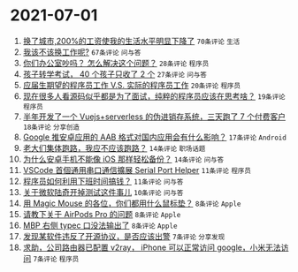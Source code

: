 # 2021-07-01

1. [换了城市,200%的工资使我的生活水平明显下降了](https://www.v2ex.com/t/786814) `70条评论` `生活`
1. [我该不该换工作呢?](https://www.v2ex.com/t/786826) `67条评论` `问与答`
1. [你们办公室吵吗？ 怎么解决这个问题？](https://www.v2ex.com/t/786833) `28条评论` `程序员`
1. [孩子转学考试， 40 个孩子只收了 2 个](https://www.v2ex.com/t/786845) `27条评论` `问与答`
1. [应届生期望的程序员工作 V.S. 实际的程序员工作](https://www.v2ex.com/t/786821) `20条评论` `程序员`
1. [现在很多人看源码似乎都是为了面试，纯粹的程序员应该在思考啥？](https://www.v2ex.com/t/786840) `19条评论` `程序员`
1. [半年开发了一个 Vuejs+serverless 的伪进销存系统，三天跑了 7 个付费客户](https://www.v2ex.com/t/786829) `18条评论` `分享创造`
1. [Google 推安卓应用的 AAB 格式对国内应用会有什么影响？](https://www.v2ex.com/t/786839) `17条评论` `Android`
1. [老大们集体跑路，我应不应该跑路？](https://www.v2ex.com/t/786847) `14条评论` `职场话题`
1. [为什么安卓手机不能像 iOS 那样轻松备份？](https://www.v2ex.com/t/786820) `14条评论` `问与答`
1. [VSCode 首個通用串口通信擴展 Serial Port Helper](https://www.v2ex.com/t/786849) `11条评论` `程序员`
1. [程序员如何利用下班时间搞钱？](https://www.v2ex.com/t/786843) `11条评论` `问与答`
1. [关于微软陆奇开掉测试这件事儿](https://www.v2ex.com/t/786818) `10条评论` `问与答`
1. [用 Magic Mouse 的各位，你们都用什么鼠标垫？](https://www.v2ex.com/t/786859) `8条评论` `Apple`
1. [请教下关于 AirPods Pro 的问题](https://www.v2ex.com/t/786854) `8条评论` `Apple`
1. [MBP 右侧 typec 口没法输出了](https://www.v2ex.com/t/786836) `8条评论` `Apple`
1. [发现某软件违反了开源协议，是否应该出警](https://www.v2ex.com/t/786846) `7条评论` `分享发现`
1. [求助，公司路由器已配置 v2ray， iPhone 可以正常访问 google，小米无法访问](https://www.v2ex.com/t/786832) `7条评论` `程序员`
